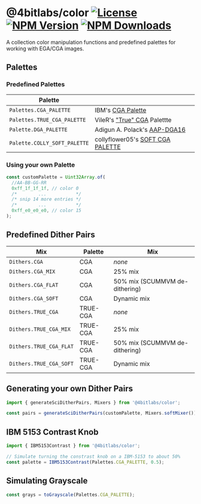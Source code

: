# @4bitlabs/color [![License][license]][npm] [![NPM Version][version]][npm] [![NPM Downloads][dl]][npm]

[npm]: https://www.npmjs.com/package/@4bitlabs/color
[version]: https://img.shields.io/npm/v/%404bitlabs%2Fcolor
[license]: https://img.shields.io/npm/l/%404bitlabs%2Fcolor
[dl]: https://img.shields.io/npm/dy/%404bitlabs%2Fcolor

A collection color manipulation functions and predefined palettes for working with EGA/CGA images.

## Palettes

### Predefined Palettes

| Palette                      |                                                                                                 |
| ---------------------------- | ----------------------------------------------------------------------------------------------- |
| `Palettes.CGA_PALETTE`       | IBM's [CGA Palette](https://en.wikipedia.org/wiki/Color_Graphics_Adapter#Color_palette)         |
| `Palettes.TRUE_CGA_PALETTE`  | VileR's ["True" CGA](https://int10h.org/blog/2022/06/ibm-5153-color-true-cga-palette/) Palettte |
| `Palette.DGA_PALETTE`        | Adigun A. Polack's [AAP-DGA16](https://lospec.com/palette-list/aap-dga16)                       |
| `Palette.COLLY_SOFT_PALETTE` | collyflower05's [SOFT CGA PALETTE](https://lospec.com/palette-list/soft-cga)                    |

### Using your own Palette

```ts
const customPalette = Uint32Array.of(
  //AA-BB-GG-RR
  0xff_1f_1f_1f, // color 0
  /*        ...           */
  /* snip 14 more entries */
  /*        ...           */
  0xff_e0_e0_e0, // color 15
);
```

## Predefined Dither Pairs

| Mix                     | Palette  | Mix                            |
| ----------------------- | -------- | ------------------------------ |
| `Dithers.CGA`           | CGA      | _none_                         |
| `Dithers.CGA_MIX`       | CGA      | 25% mix                        |
| `Dithers.CGA_FLAT`      | CGA      | 50% mix (SCUMMVM de-dithering) |
| `Dithers.CGA_SOFT`      | CGA      | Dynamic mix                    |
| `Dithers.TRUE_CGA`      | TRUE-CGA | _none_                         |
| `Dithers.TRUE_CGA_MIX`  | TRUE-CGA | 25% mix                        |
| `Dithers.TRUE_CGA_FLAT` | TRUE-CGA | 50% mix (SCUMMVM de-dithering) |
| `Dithers.TRUE_CGA_SOFT` | TRUE-CGA | Dynamic mix                    |

## Generating your own Dither Pairs

```ts
import { generateSciDitherPairs, Mixers } from '@4bitlabs/color';

const pairs = generateSciDitherPairs(customPalette, Mixers.softMixer());
```

## IBM 5153 Contrast Knob

```ts
import { IBM5153Contrast } from '@4bitlabs/color';

// Simulate turning the constrast knob on a IBM-5153 to about 50%
const palette = IBM5153Contrast(Palettes.CGA_PALETTE, 0.5);
```

## Simulating Grayscale

```ts
const grays = toGrayscale(Palettes.CGA_PALETTE);
```
